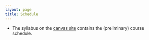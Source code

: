 ```yaml
---
layout: page
title: Schedule
---
```

   * The syllabus on the [canvas site](https://canvas.brown.edu/courses/1082531/assignments/syllabus) contains the (preliminary) course schedule.
